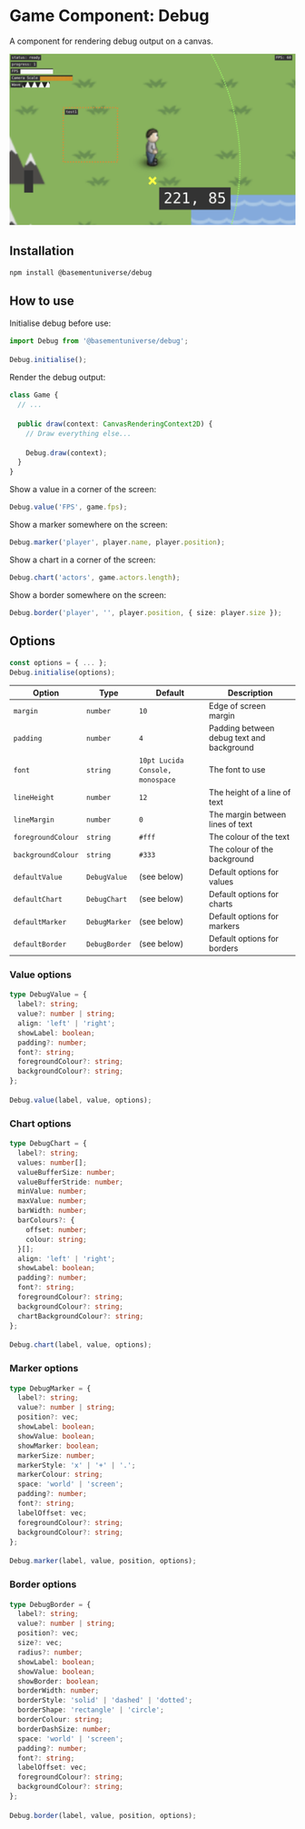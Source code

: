 # Game Component: Debug

A component for rendering debug output on a canvas.

![Preview](preview.png "Preview")

## Installation

```bash
npm install @basementuniverse/debug
```

## How to use

Initialise debug before use:

```ts
import Debug from '@basementuniverse/debug';

Debug.initialise();
```

Render the debug output:

```ts
class Game {
  // ...

  public draw(context: CanvasRenderingContext2D) {
    // Draw everything else...

    Debug.draw(context);
  }
}
```

Show a value in a corner of the screen:

```ts
Debug.value('FPS', game.fps);
```

Show a marker somewhere on the screen:

```ts
Debug.marker('player', player.name, player.position);
```

Show a chart in a corner of the screen:
```ts
Debug.chart('actors', game.actors.length);
```

Show a border somewhere on the screen:
```ts
Debug.border('player', '', player.position, { size: player.size });
```

## Options

```ts
const options = { ... };
Debug.initialise(options);
```

| Option | Type | Default | Description |
| --- | --- | --- | --- |
| `margin` | `number` | `10` | Edge of screen margin |
| `padding` | `number` | `4` | Padding between debug text and background |
| `font` | `string` | `10pt Lucida Console, monospace` | The font to use |
| `lineHeight` | `number` | `12` | The height of a line of text |
| `lineMargin` | `number` | `0` | The margin between lines of text |
| `foregroundColour` | `string` | `#fff` | The colour of the text |
| `backgroundColour` | `string` | `#333` | The colour of the background |
| `defaultValue` | `DebugValue` | (see below) | Default options for values |
| `defaultChart` | `DebugChart` | (see below) | Default options for charts |
| `defaultMarker` | `DebugMarker` | (see below) | Default options for markers |
| `defaultBorder` | `DebugBorder` | (see below) | Default options for borders |

### Value options

```ts
type DebugValue = {
  label?: string;
  value?: number | string;
  align: 'left' | 'right';
  showLabel: boolean;
  padding?: number;
  font?: string;
  foregroundColour?: string;
  backgroundColour?: string;
};

Debug.value(label, value, options);
```

### Chart options

```ts
type DebugChart = {
  label?: string;
  values: number[];
  valueBufferSize: number;
  valueBufferStride: number;
  minValue: number;
  maxValue: number;
  barWidth: number;
  barColours?: {
    offset: number;
    colour: string;
  }[];
  align: 'left' | 'right';
  showLabel: boolean;
  padding?: number;
  font?: string;
  foregroundColour?: string;
  backgroundColour?: string;
  chartBackgroundColour?: string;
};

Debug.chart(label, value, options);
```

### Marker options

```ts
type DebugMarker = {
  label?: string;
  value?: number | string;
  position?: vec;
  showLabel: boolean;
  showValue: boolean;
  showMarker: boolean;
  markerSize: number;
  markerStyle: 'x' | '+' | '.';
  markerColour: string;
  space: 'world' | 'screen';
  padding?: number;
  font?: string;
  labelOffset: vec;
  foregroundColour?: string;
  backgroundColour?: string;
};

Debug.marker(label, value, position, options);
```

### Border options

```ts
type DebugBorder = {
  label?: string;
  value?: number | string;
  position?: vec;
  size?: vec;
  radius?: number;
  showLabel: boolean;
  showValue: boolean;
  showBorder: boolean;
  borderWidth: number;
  borderStyle: 'solid' | 'dashed' | 'dotted';
  borderShape: 'rectangle' | 'circle';
  borderColour: string;
  borderDashSize: number;
  space: 'world' | 'screen';
  padding?: number;
  font?: string;
  labelOffset: vec;
  foregroundColour?: string;
  backgroundColour?: string;
};

Debug.border(label, value, position, options);
```
